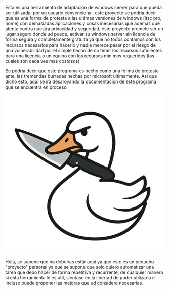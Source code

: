 Esta es una herramienta de adaptaciòn de windows server para que pueda ser utilizada, por un usuario convencional, este
proyecto se podria decir que es una forma de protesta a las ultimas versiones de windows (ltsc pro, home) con demasiadas
aplicaciones y cosas inecesarias que ademas que atenta contra nuestra privacidad y seguridad, este proyecto promete ser un 
lugar seguro donde ud puede, activar su windows server sin licencia de forma segura y completamente gratuita ya que no
todos contamos con los recursos necesarios para hacerlo y nadie merece pasar por el riesgo de una vulnerabilidad por el 
simple  hecho de no tener los recursos suficientes para una licencia o un equipo con los recursos minimos requeridos (los
cuales son cada ves mas costosos)

Se podria decir que este programa es hecho como una forma de protesta ante, las tremendas burradas hechas por microsoft
ultimamente. Asi que dicho esto, aquì se irà desaroyando la documentaciòn de este programa que se encuentra en proceso.

![Logo](Logo_.png)


Hola, se supone que no deberias estàr aquì ya que este es un pequeño "proyecto" personal ya que se supone que solo quiero
automatizar una tarea que debo hacer de forma repetitiva y recurrente, de cualquier manera si esta herramienta le es util,
sientase en la libertad de poder utilizarla e incluso puede proponer las mejoras que ud considere necesarias.
